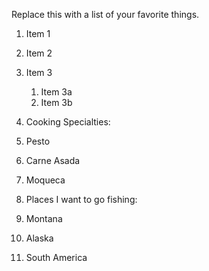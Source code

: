 Replace this with a list of your favorite things.
1. Item 1
2. Item 2
3. Item 3
   1. Item 3a
   2. Item 3b
   
   
1. Cooking Specialties:
  1. Pesto
  2. Carne Asada
  3. Moqueca
2. Places I want to go fishing:
  4. Montana
  5. Alaska
  6. South America
